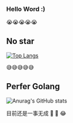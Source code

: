 ###  Hello Word :)

😭😭😭😭😭
## No star
[![Top Langs](https://github-readme-stats.vercel.app/api/top-langs/?username=yishuiwang&layout=compact)](https://github.com/anuraghazra/github-readme-stats)

😅😅😅😅😅
## Perfer Golang
![Anurag's GitHub stats](https://github-readme-stats.vercel.app/api?username=yishuiwang&theme=light&show_icons=true)

目前还是一事无成
🥵
🥰
😂

<!--
**yishuiwang/yishuiwang** is a ✨ _special_ ✨ repository because its `README.md` (this file) appears on your GitHub profile.

Here are some ideas to get you started:

- 🔭 I’m currently working on ...
- 🌱 I’m currently learning ...
- 👯 I’m looking to collaborate on ...
- 🤔 I’m looking for help with ...
- 💬 Ask me about ...
- 📫 How to reach me: ...
- 😄 Pronouns: ...
- ⚡ Fun fact: ...
-->
